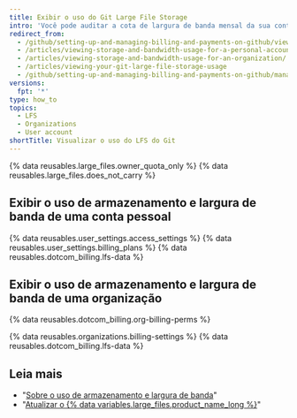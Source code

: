 ```yaml
---
title: Exibir o uso do Git Large File Storage
intro: 'Você pode auditar a cota de largura de banda mensal da sua conta e o armazenamento restante do {% data variables.large_files.product_name_short %}.'
redirect_from:
  - /github/setting-up-and-managing-billing-and-payments-on-github/viewing-your-git-large-file-storage-usage
  - /articles/viewing-storage-and-bandwidth-usage-for-a-personal-account/
  - /articles/viewing-storage-and-bandwidth-usage-for-an-organization/
  - /articles/viewing-your-git-large-file-storage-usage
  - /github/setting-up-and-managing-billing-and-payments-on-github/managing-billing-for-git-large-file-storage/viewing-your-git-large-file-storage-usage
versions:
  fpt: '*'
type: how_to
topics:
  - LFS
  - Organizations
  - User account
shortTitle: Visualizar o uso do LFS do Git
---
```


{% data reusables.large_files.owner_quota_only %} {% data reusables.large_files.does_not_carry %}

## Exibir o uso de armazenamento e largura de banda de uma conta pessoal

{% data reusables.user_settings.access_settings %}
{% data reusables.user_settings.billing_plans %}
{% data reusables.dotcom_billing.lfs-data %}

## Exibir o uso de armazenamento e largura de banda de uma organização

{% data reusables.dotcom_billing.org-billing-perms %}

{% data reusables.organizations.billing-settings %}
{% data reusables.dotcom_billing.lfs-data %}

## Leia mais

- "[Sobre o uso de armazenamento e largura de banda](/articles/about-storage-and-bandwidth-usage)"
- "[Atualizar o {% data variables.large_files.product_name_long %}](/articles/upgrading-git-large-file-storage/)"

